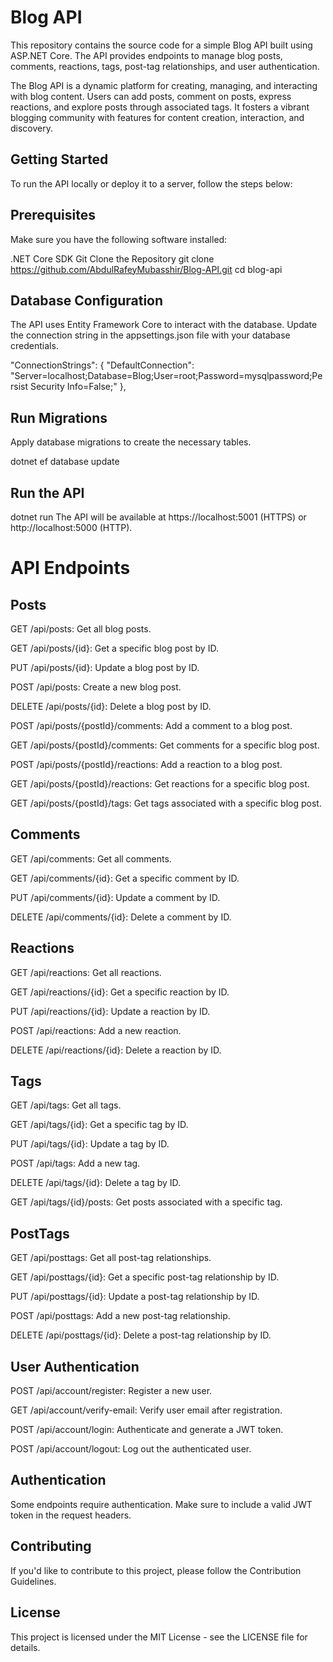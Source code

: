 # Blog API
This repository contains the source code for a simple Blog API built using ASP.NET Core. The API provides endpoints to manage blog posts, comments, reactions, tags, post-tag relationships, and user authentication. 

The Blog API is a dynamic platform for creating, managing, and interacting with blog content. Users can add posts, comment on posts, express reactions, and explore posts through associated tags. It fosters a vibrant blogging community with features for content creation, interaction, and discovery.

## Getting Started
To run the API locally or deploy it to a server, follow the steps below:

## Prerequisites
Make sure you have the following software installed:

.NET Core SDK
Git
Clone the Repository
git clone https://github.com/AbdulRafeyMubasshir/Blog-API.git
cd blog-api
## Database Configuration
The API uses Entity Framework Core to interact with the database. Update the connection string in the appsettings.json file with your database credentials.

"ConnectionStrings": {
  "DefaultConnection": "Server=localhost;Database=Blog;User=root;Password=mysqlpassword;Persist Security Info=False;"
},
## Run Migrations
Apply database migrations to create the necessary tables.

dotnet ef database update
## Run the API

dotnet run
The API will be available at https://localhost:5001 (HTTPS) or http://localhost:5000 (HTTP).

# API Endpoints
## Posts
GET /api/posts: Get all blog posts.

GET /api/posts/{id}: Get a specific blog post by ID.

PUT /api/posts/{id}: Update a blog post by ID.

POST /api/posts: Create a new blog post.

DELETE /api/posts/{id}: Delete a blog post by ID.

POST /api/posts/{postId}/comments: Add a comment to a blog post.

GET /api/posts/{postId}/comments: Get comments for a specific blog post.

POST /api/posts/{postId}/reactions: Add a reaction to a blog post.

GET /api/posts/{postId}/reactions: Get reactions for a specific blog post.

GET /api/posts/{postId}/tags: Get tags associated with a specific blog post.

## Comments
GET /api/comments: Get all comments.

GET /api/comments/{id}: Get a specific comment by ID.

PUT /api/comments/{id}: Update a comment by ID.

DELETE /api/comments/{id}: Delete a comment by ID.

## Reactions
GET /api/reactions: Get all reactions.

GET /api/reactions/{id}: Get a specific reaction by ID.

PUT /api/reactions/{id}: Update a reaction by ID.

POST /api/reactions: Add a new reaction.

DELETE /api/reactions/{id}: Delete a reaction by ID.

## Tags
GET /api/tags: Get all tags.

GET /api/tags/{id}: Get a specific tag by ID.

PUT /api/tags/{id}: Update a tag by ID.

POST /api/tags: Add a new tag.

DELETE /api/tags/{id}: Delete a tag by ID.

GET /api/tags/{id}/posts: Get posts associated with a specific tag.

## PostTags
GET /api/posttags: Get all post-tag relationships.

GET /api/posttags/{id}: Get a specific post-tag relationship by ID.

PUT /api/posttags/{id}: Update a post-tag relationship by ID.

POST /api/posttags: Add a new post-tag relationship.

DELETE /api/posttags/{id}: Delete a post-tag relationship by ID.

## User Authentication
POST /api/account/register: Register a new user.

GET /api/account/verify-email: Verify user email after registration.

POST /api/account/login: Authenticate and generate a JWT token.

POST /api/account/logout: Log out the authenticated user.

## Authentication
Some endpoints require authentication. Make sure to include a valid JWT token in the request headers.

## Contributing
If you'd like to contribute to this project, please follow the Contribution Guidelines.

## License
This project is licensed under the MIT License - see the LICENSE file for details.
